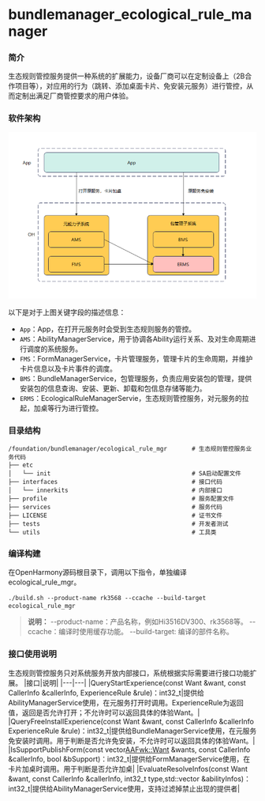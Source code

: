 # bundlemanager_ecological_rule_manager

### 简介
生态规则管控服务提供一种系统的扩展能力，设备厂商可以在定制设备上（2B合作项目等），对应用的行为（跳转、添加桌面卡片、免安装元服务）进行管控，从而定制出满足厂商管控要求的用户体验。


### 软件架构
![image](figures/architecture_zh.jpg)

以下是对于上图关键字段的描述信息：

- `App`：App，在打开元服务时会受到生态规则服务的管控。
- `AMS`：AbilityManagerService，用于协调各Ability运行关系、及对生命周期进行调度的系统服务。 
- `FMS`：FormManagerService，卡片管理服务，管理卡片的生命周期，并维护卡片信息以及卡片事件的调度。
- `BMS`：BundleManagerService，包管理服务，负责应用安装包的管理，提供安装包的信息查询、安装、更新、卸载和包信息存储等能力。
- `ERMS`：EcologicalRuleManagerServie，生态规则管控服务，对元服务的拉起，加桌等行为进行管控。


### 目录结构

```shell
/foundation/bundlemanager/ecological_rule_mgr       # 生态规则管控服务业务代码
├── etc                                             
│   └── init                                        # SA启动配置文件
├── interfaces                                      # 接口代码
│   └── innerkits                                   # 内部接口
├── profile                                         # 服务配置文件
├── services                                        # 服务代码
├── LICENSE                                         # 证书文件
├── tests                                           # 开发者测试
└── utils                                           # 工具类
```
### 编译构建

在OpenHarmony源码根目录下，调用以下指令，单独编译ecological_rule_mgr。
```shell
./build.sh --product-name rk3568 --ccache --build-target ecological_rule_mgr
```
> **说明：**
--product-name：产品名称，例如Hi3516DV300、rk3568等。
--ccache：编译时使用缓存功能。
--build-target: 编译的部件名称。

### 接口使用说明
生态规则管控服务只对系统服务开放内部接口，系统根据实际需要进行接口功能扩展。
|接口|说明|
|---|---|
|QueryStartExperience(const Want &want, const CallerInfo &callerInfo, ExperienceRule &rule)：int32_t|提供给AbilityManagerService使用，在元服务打开时调用。ExperienceRule为返回值，返回是否允许打开；不允许时可以返回具体的体验Want。|
|QueryFreeInstallExperience(const Want &want, const CallerInfo &callerInfo ExperienceRule &rule)：int32_t|提供给BundleManagerService使用，在元服务免安装时调用。用于判断是否允许免安装，不允许时可以返回具体的体验Want。|
|IsSupportPublishForm(const vector<AAFwk::Want> &wants, const CallerInfo &callerInfo, bool &bSupport)：int32_t|提供给FormManagerService使用，在卡片加桌时调用。用于判断是否允许加桌|
|EvaluateResolveInfos(const Want &want, const CallerInfo &callerInfo, int32_t type,std::vector<AbilityInfo> &abilityInfos)：int32_t|提供给AbilityManagerService使用，支持过滤掉禁止出现的提供者|

